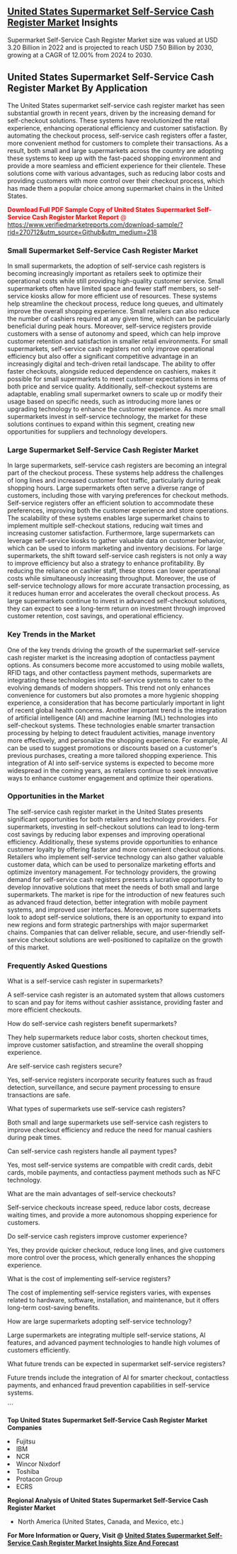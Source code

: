 <h2><a href="https://www.verifiedmarketreports.com/download-sample/?rid=270712&amp;utm_source=Github&amp;utm_medium=218" target="_blank">United States Supermarket Self-Service Cash Register Market</a> Insights</h2><p>Supermarket Self-Service Cash Register Market size was valued at USD 3.20 Billion in 2022 and is projected to reach USD 7.50 Billion by 2030, growing at a CAGR of 12.00% from 2024 to 2030.</p><p> <h2>United States Supermarket Self-Service Cash Register Market By Application</h2> <p>The United States supermarket self-service cash register market has seen substantial growth in recent years, driven by the increasing demand for self-checkout solutions. These systems have revolutionized the retail experience, enhancing operational efficiency and customer satisfaction. By automating the checkout process, self-service cash registers offer a faster, more convenient method for customers to complete their transactions. As a result, both small and large supermarkets across the country are adopting these systems to keep up with the fast-paced shopping environment and provide a more seamless and efficient experience for their clientele. These solutions come with various advantages, such as reducing labor costs and providing customers with more control over their checkout process, which has made them a popular choice among supermarket chains in the United States. <p><span class=""><span style="color: #ff0000;"><strong>Download Full PDF Sample Copy of United States Supermarket Self-Service Cash Register Market Report</strong> @ </span><a href="https://www.verifiedmarketreports.com/download-sample/?rid=270712&amp;utm_source=Github&amp;utm_medium=218" target="_blank">https://www.verifiedmarketreports.com/download-sample/?rid=270712&amp;utm_source=Github&amp;utm_medium=218</a></span></p></p> <h3>Small Supermarket Self-Service Cash Register Market</h3> <p>In small supermarkets, the adoption of self-service cash registers is becoming increasingly important as retailers seek to optimize their operational costs while still providing high-quality customer service. Small supermarkets often have limited space and fewer staff members, so self-service kiosks allow for more efficient use of resources. These systems help streamline the checkout process, reduce long queues, and ultimately improve the overall shopping experience. Small retailers can also reduce the number of cashiers required at any given time, which can be particularly beneficial during peak hours. Moreover, self-service registers provide customers with a sense of autonomy and speed, which can help improve customer retention and satisfaction in smaller retail environments. For small supermarkets, self-service cash registers not only improve operational efficiency but also offer a significant competitive advantage in an increasingly digital and tech-driven retail landscape. The ability to offer faster checkouts, alongside reduced dependence on cashiers, makes it possible for small supermarkets to meet customer expectations in terms of both price and service quality. Additionally, self-checkout systems are adaptable, enabling small supermarket owners to scale up or modify their usage based on specific needs, such as introducing more lanes or upgrading technology to enhance the customer experience. As more small supermarkets invest in self-service technology, the market for these solutions continues to expand within this segment, creating new opportunities for suppliers and technology developers. <h3>Large Supermarket Self-Service Cash Register Market</h3> <p>In large supermarkets, self-service cash registers are becoming an integral part of the checkout process. These systems help address the challenges of long lines and increased customer foot traffic, particularly during peak shopping hours. Large supermarkets often serve a diverse range of customers, including those with varying preferences for checkout methods. Self-service registers offer an efficient solution to accommodate these preferences, improving both the customer experience and store operations. The scalability of these systems enables large supermarket chains to implement multiple self-checkout stations, reducing wait times and increasing customer satisfaction. Furthermore, large supermarkets can leverage self-service kiosks to gather valuable data on customer behavior, which can be used to inform marketing and inventory decisions. For large supermarkets, the shift toward self-service cash registers is not only a way to improve efficiency but also a strategy to enhance profitability. By reducing the reliance on cashier staff, these stores can lower operational costs while simultaneously increasing throughput. Moreover, the use of self-service technology allows for more accurate transaction processing, as it reduces human error and accelerates the overall checkout process. As large supermarkets continue to invest in advanced self-checkout solutions, they can expect to see a long-term return on investment through improved customer retention, cost savings, and operational efficiency. <h3>Key Trends in the Market</h3> <p>One of the key trends driving the growth of the supermarket self-service cash register market is the increasing adoption of contactless payment options. As consumers become more accustomed to using mobile wallets, RFID tags, and other contactless payment methods, supermarkets are integrating these technologies into self-service systems to cater to the evolving demands of modern shoppers. This trend not only enhances convenience for customers but also promotes a more hygienic shopping experience, a consideration that has become particularly important in light of recent global health concerns. Another important trend is the integration of artificial intelligence (AI) and machine learning (ML) technologies into self-checkout systems. These technologies enable smarter transaction processing by helping to detect fraudulent activities, manage inventory more effectively, and personalize the shopping experience. For example, AI can be used to suggest promotions or discounts based on a customer's previous purchases, creating a more tailored shopping experience. This integration of AI into self-service systems is expected to become more widespread in the coming years, as retailers continue to seek innovative ways to enhance customer engagement and optimize their operations. <h3>Opportunities in the Market</h3> <p>The self-service cash register market in the United States presents significant opportunities for both retailers and technology providers. For supermarkets, investing in self-checkout solutions can lead to long-term cost savings by reducing labor expenses and improving operational efficiency. Additionally, these systems provide opportunities to enhance customer loyalty by offering faster and more convenient checkout options. Retailers who implement self-service technology can also gather valuable customer data, which can be used to personalize marketing efforts and optimize inventory management. For technology providers, the growing demand for self-service cash registers presents a lucrative opportunity to develop innovative solutions that meet the needs of both small and large supermarkets. The market is ripe for the introduction of new features such as advanced fraud detection, better integration with mobile payment systems, and improved user interfaces. Moreover, as more supermarkets look to adopt self-service solutions, there is an opportunity to expand into new regions and form strategic partnerships with major supermarket chains. Companies that can deliver reliable, secure, and user-friendly self-service checkout solutions are well-positioned to capitalize on the growth of this market. <h3>Frequently Asked Questions</h3> <p>What is a self-service cash register in supermarkets?</p> <p>A self-service cash register is an automated system that allows customers to scan and pay for items without cashier assistance, providing faster and more efficient checkouts.</p> <p>How do self-service cash registers benefit supermarkets?</p> <p>They help supermarkets reduce labor costs, shorten checkout times, improve customer satisfaction, and streamline the overall shopping experience.</p> <p>Are self-service cash registers secure?</p> <p>Yes, self-service registers incorporate security features such as fraud detection, surveillance, and secure payment processing to ensure transactions are safe.</p> <p>What types of supermarkets use self-service cash registers?</p> <p>Both small and large supermarkets use self-service cash registers to improve checkout efficiency and reduce the need for manual cashiers during peak times.</p> <p>Can self-service cash registers handle all payment types?</p> <p>Yes, most self-service systems are compatible with credit cards, debit cards, mobile payments, and contactless payment methods such as NFC technology.</p> <p>What are the main advantages of self-service checkouts?</p> <p>Self-service checkouts increase speed, reduce labor costs, decrease waiting times, and provide a more autonomous shopping experience for customers.</p> <p>Do self-service cash registers improve customer experience?</p> <p>Yes, they provide quicker checkout, reduce long lines, and give customers more control over the process, which generally enhances the shopping experience.</p> <p>What is the cost of implementing self-service registers?</p> <p>The cost of implementing self-service registers varies, with expenses related to hardware, software, installation, and maintenance, but it offers long-term cost-saving benefits.</p> <p>How are large supermarkets adopting self-service technology?</p> <p>Large supermarkets are integrating multiple self-service stations, AI features, and advanced payment technologies to handle high volumes of customers efficiently.</p> <p>What future trends can be expected in supermarket self-service registers?</p> <p>Future trends include the integration of AI for smarter checkout, contactless payments, and enhanced fraud prevention capabilities in self-service systems.</p> ```</p><p><strong>Top United States Supermarket Self-Service Cash Register Market Companies</strong></p><div data-test-id=""><p><li>Fujitsu</li><li> IBM</li><li> NCR</li><li> Wincor Nixdorf</li><li> Toshiba</li><li> Protacon Group</li><li> ECRS</li></p><div><strong>Regional Analysis of&nbsp;United States Supermarket Self-Service Cash Register Market</strong></div><ul><li dir="ltr"><p dir="ltr">North America&nbsp;(United States, Canada, and Mexico, etc.)</p></li></ul><p><strong>For More Information or Query, Visit @&nbsp;</strong><strong><a href="https://www.verifiedmarketreports.com/product/supermarket-self-service-cash-register-market/?utm_source=Github&amp;utm_medium=218" target="_blank">United States Supermarket Self-Service Cash Register Market Insights Size And Forecast</a></strong></p></div>
